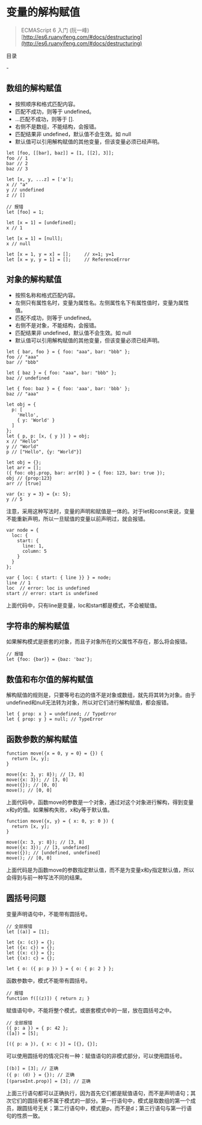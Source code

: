 # 变量的解构赋值

> ECMAScript 6 入门 (阮一峰) [http://es6.ruanyifeng.com/#docs/destructuring](http://es6.ruanyifeng.com/#docs/destructuring)

目录

-[]()

## 数组的解构赋值

- 按照顺序和格式匹配内容。
- 匹配不成功，则等于 undefined。
- ...匹配不成功，则等于 [].
- 右侧不是数组，不能结构，会报错。
- 匹配结果非 undefined，默认值不会生效。如 null
- 默认值可以引用解构赋值的其他变量，但该变量必须已经声明。

```
let [foo, [[bar], baz]] = [1, [[2], 3]];
foo // 1
bar // 2
baz // 3

let [x, y, ...z] = ['a'];
x // "a"
y // undefined
z // []

// 报错
let [foo] = 1;

let [x = 1] = [undefined];
x // 1

let [x = 1] = [null];
x // null

let [x = 1, y = x] = [];     // x=1; y=1
let [x = y, y = 1] = [];     // ReferenceError
```

## 对象的解构赋值

- 按照名称和格式匹配内容。
- 左侧只有属性名时，变量为属性名。左侧属性名下有属性值时，变量为属性值。
- 匹配不成功，则等于 undefined。
- 右侧不是对象，不能结构，会报错。
- 匹配结果非 undefined，默认值不会生效。如 null
- 默认值可以引用解构赋值的其他变量，但该变量必须已经声明。


```
let { bar, foo } = { foo: "aaa", bar: "bbb" };
foo // "aaa"
bar // "bbb"

let { baz } = { foo: "aaa", bar: "bbb" };
baz // undefined

let { foo: baz } = { foo: 'aaa', bar: 'bbb' };
baz // "aaa"

let obj = {
  p: [
    'Hello',
    { y: 'World' }
  ]
};
let { p, p: [x, { y }] } = obj;
x // "Hello"
y // "World"
p // ["Hello", {y: "World"}]

let obj = {};
let arr = [];
({ foo: obj.prop, bar: arr[0] } = { foo: 123, bar: true });
obj // {prop:123}
arr // [true]

var {x: y = 3} = {x: 5};
y // 5
```


    


注意，采用这种写法时，变量的声明和赋值是一体的。对于let和const来说，变量不能重新声明，所以一旦赋值的变量以前声明过，就会报错。

    var node = {
      loc: {
        start: {
          line: 1,
          column: 5
        }
      }
    };
    
    var { loc: { start: { line }} } = node;
    line // 1
    loc  // error: loc is undefined
    start // error: start is undefined

上面代码中，只有line是变量，loc和start都是模式，不会被赋值。

## 字符串的解构赋值

如果解构模式是嵌套的对象，而且子对象所在的父属性不存在，那么将会报错。

    // 报错
    let {foo: {bar}} = {baz: 'baz'};

## 数值和布尔值的解构赋值

解构赋值的规则是，只要等号右边的值不是对象或数组，就先将其转为对象。由于undefined和null无法转为对象，所以对它们进行解构赋值，都会报错。

    let { prop: x } = undefined; // TypeError
    let { prop: y } = null; // TypeError

## 函数参数的解构赋值

    function move({x = 0, y = 0} = {}) {
      return [x, y];
    }
    
    move({x: 3, y: 8}); // [3, 8]
    move({x: 3}); // [3, 0]
    move({}); // [0, 0]
    move(); // [0, 0]

上面代码中，函数move的参数是一个对象，通过对这个对象进行解构，得到变量x和y的值。如果解构失败，x和y等于默认值。

    function move({x, y} = { x: 0, y: 0 }) {
      return [x, y];
    }
    
    move({x: 3, y: 8}); // [3, 8]
    move({x: 3}); // [3, undefined]
    move({}); // [undefined, undefined]
    move(); // [0, 0]

上面代码是为函数move的参数指定默认值，而不是为变量x和y指定默认值，所以会得到与前一种写法不同的结果。

## 圆括号问题

变量声明语句中，不能带有圆括号。

    // 全部报错
    let [(a)] = [1];
    
    let {x: (c)} = {};
    let ({x: c}) = {};
    let {(x: c)} = {};
    let {(x): c} = {};
    
    let { o: ({ p: p }) } = { o: { p: 2 } };

函数参数中，模式不能带有圆括号。

    // 报错
    function f([(z)]) { return z; }

赋值语句中，不能将整个模式，或嵌套模式中的一层，放在圆括号之中。

    // 全部报错
    ({ p: a }) = { p: 42 };
    ([a]) = [5];

    [({ p: a }), { x: c }] = [{}, {}];

可以使用圆括号的情况只有一种：赋值语句的非模式部分，可以使用圆括号。

    [(b)] = [3]; // 正确
    ({ p: (d) } = {}); // 正确
    [(parseInt.prop)] = [3]; // 正确

上面三行语句都可以正确执行，因为首先它们都是赋值语句，而不是声明语句；其次它们的圆括号都不属于模式的一部分。第一行语句中，模式是取数组的第一个成员，跟圆括号无关；第二行语句中，模式是p，而不是d；第三行语句与第一行语句的性质一致。

